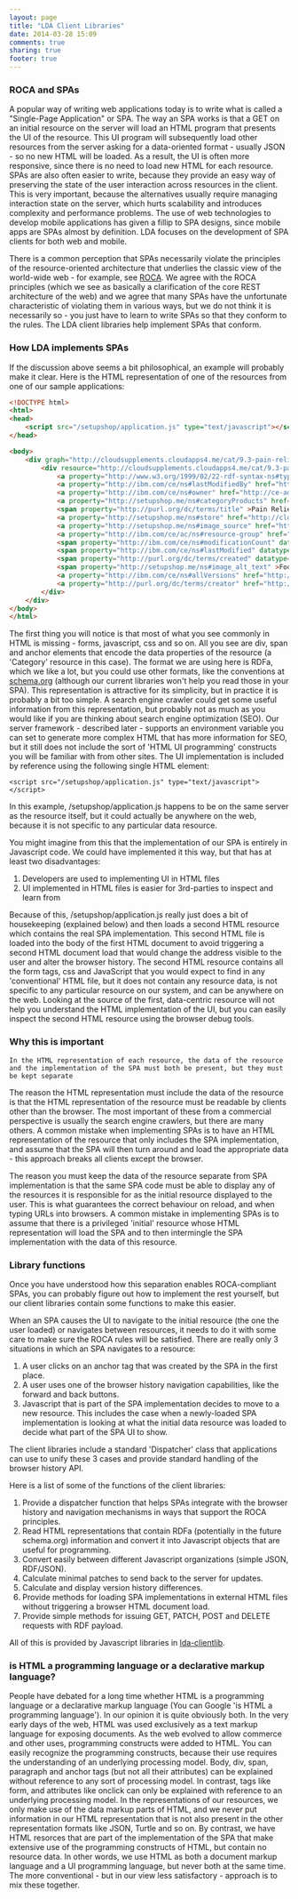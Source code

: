 ```yaml
---
layout: page
title: "LDA Client Libraries"
date: 2014-03-28 15:09
comments: true
sharing: true
footer: true
---
```

### ROCA and SPAs
A popular way of writing web applications today is to write what is called a "Single-Page Application" or SPA. The way an SPA works is that a GET on an initial resource on the server will load an HTML program that presents the UI of the resource. This UI program will subsequently load other resources from the server asking for a data-oriented format - usually JSON - so no new HTML will be loaded. As a result, the UI is often more responsive, since there is no need to load new HTML for each resource. SPAs are also often easier to write, because they provide an easy way of preserving the state of the user interaction across resources in the client. This is very important, because the alternatives usually require managing interaction state on the server, which hurts scalability and introduces complexity and performance problems. The use of web technologies to develop mobile applications has given a fillip to SPA designs, since mobile apps are SPAs almost by definition. LDA focuses on the development of SPA clients for both web and mobile.

There is a common perception that SPAs necessarily violate the principles of the resource-oriented architecture that underlies the classic view of the world-wide web - for example, see [ROCA](http://roca-style.org/). We agree with the ROCA principles (which we see as basically a clarification of the core REST architecture of the web) and we agree that many SPAs have the unfortunate characteristic of violating them in various ways, but we do not think it is necessarily so - you just have to learn to write SPAs so that they conform to the rules. The LDA client libraries help implement SPAs that conform.

### How LDA implements SPAs

If the discussion above seems a bit philosophical, an example will probably make it clear. Here is the HTML representation of one of the resources from one of our sample applications:

```html
<!DOCTYPE html>
<html>
<head>
    <script src="/setupshop/application.js" type="text/javascript"></script>
</head>

<body>
    <div graph="http://cloudsupplements.cloudapps4.me/cat/9.3-pain-relief">
        <div resource="http://cloudsupplements.cloudapps4.me/cat/9.3-pain-relief">
            <a property="http://www.w3.org/1999/02/22-rdf-syntax-ns#type" href="http://setupshop.me/ns#Category" ></a>
            <a property="http://ibm.com/ce/ns#lastModifiedBy" href="http://ce-admin-user.name" ></a>
            <a property="http://ibm.com/ce/ns#owner" href="http://ce-admin-user.name" ></a>
            <a property="http://setupshop.me/ns#categoryProducts" href="http://cloudsupplements.cloudapps4.me/cat/9.3-pain-relief/products" ></a>
            <span property="http://purl.org/dc/terms/title" >Pain Relief</span>
            <a property="http://setupshop.me/ns#store" href="http://cloudsupplements.cloudapps4.me/cat/9.4" ></a>
            <a property="http://setupshop.me/ns#image_source" href="http://www.vitalmaxvitamins.com/2011/wp-content/uploads/wpstorecart/foot-balm-new.jpg" ></a>
            <a property="http://ibm.com/ce/ac/ns#resource-group" href="http://cloudsupplements.cloudapps4.me/" ></a>
            <span property="http://ibm.com/ce/ns#modificationCount" datatype="http://www.w3.org/2001/XMLSchema#integer" >0</span>
            <span property="http://ibm.com/ce/ns#lastModified" datatype="http://www.w3.org/2001/XMLSchema#dateTime" >2014-01-15T14:15:41.797000+00:00</span>
            <span property="http://purl.org/dc/terms/created" datatype="http://www.w3.org/2001/XMLSchema#dateTime" >2014-01-15T14:15:41.797000+00:00</span>
            <span property="http://setupshop.me/ns#image_alt_text" >Foot Balm relieves dry-- cracked-- itchy painful feet. Free Shipping On Orders Over $75</span>
            <a property="http://ibm.com/ce/ns#allVersions" href="http://cloudsupplements.cloudapps4.me/cat/9.3-pain-relief/allVersions" ></a>
            <a property="http://purl.org/dc/terms/creator" href="http://ce-admin-user.name" ></a>
        </div>
    </div>
</body>
</html>
```

The first thing you will notice is that most of what you see commonly in HTML is missing - forms, javascript, css and so on. All you see are div, span and anchor elements that encode the data properties of the resource (a 'Category' resource in this case). The format we are using here is RDFa, which we like a lot, but you could use other formats, like the conventions at [schema.org](https://schema.org/) (although our current libraries won't help you read those in your SPA). This representation is attractive for its simplicity, but in practice it is probably a bit too simple. A search engine crawler could get some useful information from this representation, but probably not as much as you would like if you are thinking about search engine optimization (SEO). Our server framework - described later - supports an environment variable you can set to generate more complex HTML that has more information for SEO, but it still does not include the sort of 'HTML UI programming' constructs you will be familiar with from other sites. The UI implementation is included by reference using the following single HTML element:

```
<script src="/setupshop/application.js" type="text/javascript"></script>
```

In this example, /setupshop/application.js happens to be on the same server as the resource itself, but it could actually be anywhere on the web, because it is not specific to any particular data resource.

You might imagine from this that the implementation of our SPA is entirely in Javascript code. We could have implemented it this way, but that has at least two disadvantages:

  1. Developers are used to implementing UI in HTML files
  2. UI implemented in HTML files is easier for 3rd-parties to inspect and learn from

Because of this, /setupshop/application.js really just does a bit of housekeeping (explained below) and then loads a second HTML resource which contains the real SPA implementation. This second HTML file is loaded into the body of the first HTML document to avoid triggering a second HTML document load that would change the address visible to the user and alter the browser history. The second HTML resource contains all the form tags, css and JavaScript that you would expect to find in any 'conventional' HTML file, but it does not contain any resource data, is not specific to any particular resource on our system, and can be anywhere on the web. Looking at the source of the first, data-centric resource will not help you understand the HTML implementation of the UI, but you can easily inspect the second HTML resource using the browser debug tools.

### Why this is important
`
In the HTML representation of each resource, the data of the resource and the implementation of the SPA must both be present, but they must be kept separate
`

The reason the HTML representation must include the data of the resource is that the HTML representation of the resource must be readable by clients other than the browser. The most important of these from a commercial perspective is usually the search engine crawlers, but there are many others.  A common mistake when implementing SPAs is to have an HTML representation of the resource that only includes the SPA implementation, and assume that the SPA will then turn around and load the appropriate data - this approach breaks all clients except the browser.

The reason you must keep the data of the resource separate from SPA implementation is that the same SPA code must be able to display any of the resources it is responsible for as the initial resource displayed to the user. This is what guarantees the correct behaviour on reload, and when typing URLs into browsers. A common mistake in implementing SPAs is to assume that there is a privileged 'initial' resource whose HTML representation will load the SPA and to then intermingle the SPA implementation with the data of this resource.

### Library functions

Once you have understood how this separation enables ROCA-compliant SPAs, you can probably figure out how to implement the rest yourself, but our client libraries contain some functions to make this easier.

When an SPA causes the UI to navigate to the initial resource (the one the user loaded) or navigates between resources, it needs to do it with some care to make sure the ROCA rules will be satisfied. There are really only 3 situations in which an SPA navigates to a resource:

  1. A user clicks on an anchor tag that was created by the SPA in the first place.
  2. A user uses one of the browser history navigation capabilities, like the forward and back buttons.
  3. Javascript that is part of the SPA implementation decides to move to a new resource. This includes the case when a newly-loaded SPA implementation is looking at what the initial data resource was loaded to decide what part of the SPA UI to show.

The client libraries include a standard 'Dispatcher' class that applications can use to unify these 3 cases and provide standard handling of the browser history API.

Here is a list of some of the functions of the client libraries:

1. Provide a dispatcher function that helps SPAs integrate with the browser history and navigation mechanisms in ways that support the ROCA principles.
2. Read HTML representations that contain RDFa (potentially in the future schema.org) information and convert it into Javascript objects that are useful for programming.
3. Convert easily between different Javascript organizations (simple JSON, RDF/JSON).
4. Calculate minimal patches to send back to the server for updates.
5. Calculate and display version history differences.
6. Provide methods for loading SPA implementations in external HTML files without triggering a browser HTML document load.
7. Provide simple methods for issuing GET, PATCH, POST and DELETE requests with RDF payload.

All of this is provided by Javascript libraries in [lda-clientlib](https://github.com/davetropeano/lda-clientlib).

### is HTML a programming language or a declarative markup language?

People have debated for a long time whether HTML is a programming language or a declarative markup language (You can Google 'is HTML a programming language'). In our opinion it is quite obviously both. In the very early days of the web, HTML was used exclusively as a text markup language for exposing documents. As the web evolved to allow commerce and other uses, programming constructs were added to HTML. You can easily recognize the programming constructs, because their use requires the understanding of an underlying processing model. Body, div, span, paragraph and anchor tags (but not all their attributes) can be explained without reference to any sort of processing model. In contrast, tags like form, and attributes like onclick can only be explained with reference to an underlying processing model. In the representations of our resources, we only make use of the data markup parts of HTML, and we never put information in our HTML representation that is not also present in the other representation formats like JSON, Turtle and so on. By contrast, we have HTML resorces that are part of the implementation of the SPA that make extensive use of the programming constructs of HTML, but contain no resource data. In other words, we use HTML as both a document markup language and a UI programming language, but never both at the same time. The more conventional - but in our view less satisfactory - approach is to mix these together.
